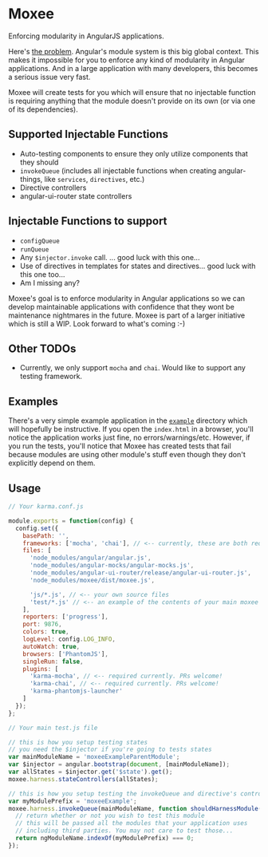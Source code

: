# Moxee

Enforcing modularity in AngularJS applications.

Here's [the problem](http://jsbin.com/kolaci/edit?html,js,output). Angular's module system is this big global context.
This makes it impossible for you to enforce any kind of modularity in Angular applications. And in a large application
with many developers, this becomes a serious issue very fast.

Moxee will create tests for you which will ensure that no injectable function is requiring anything that the module
doesn't provide on its own (or via one of its dependencies).

## Supported Injectable Functions

 - Auto-testing components to ensure they only utilize components that they should
 - `invokeQueue` (includes all injectable functions when creating angular-things, like `services`, `directives`, etc.)
 - Directive controllers
 - angular-ui-router state controllers

## Injectable Functions to support

 - `configQueue`
 - `runQueue`
 - Any `$injector.invoke` call. ... good luck with this one...
 - Use of directives in templates for states and directives... good luck with this one too...
 - Am I missing any?

Moxee's goal is to enforce modularity in Angular applications so we can develop maintainable applications with
confidence that they wont be maintenance nightmares in the future. Moxee is part of a larger initiative which is still
a WIP. Look forward to what's coming :-)

## Other TODOs

 - Currently, we only support `mocha` and `chai`. Would like to support any testing framework.

## Examples

There's a very simple example application in the [`example`](example) directory which will hopefully be instructive. If
you open the `index.html` in a browser, you'll notice the application works just fine, no errors/warnings/etc. However,
if you run the tests, you'll notice that Moxee has created tests that fail because modules are using other module's
stuff even though they don't explicitly depend on them.

## Usage

```javascript
// Your karma.conf.js

module.exports = function(config) {
  config.set({
    basePath: '',
    frameworks: ['mocha', 'chai'], // <-- currently, these are both required... PR welcome to make it work without that!
    files: [
      'node_modules/angular/angular.js',
      'node_modules/angular-mocks/angular-mocks.js',
      'node_modules/angular-ui-router/release/angular-ui-router.js',
      'node_modules/moxee/dist/moxee.js',

      'js/*.js', // <-- your own source files
      'test/*.js' // <-- an example of the contents of your main moxee setup test file is below
    ],
    reporters: ['progress'],
    port: 9876,
    colors: true,
    logLevel: config.LOG_INFO,
    autoWatch: true,
    browsers: ['PhantomJS'],
    singleRun: false,
    plugins: [
      'karma-mocha', // <-- required currently. PRs welcome!
      'karma-chai', // <-- required currently. PRs welcome!
      'karma-phantomjs-launcher'
    ]
  });
};
```

```javascript
// Your main test.js file

// this is how you setup testing states
// you need the $injector if you're going to tests states
var mainModuleName = 'moxeeExampleParentModule';
var $injector = angular.bootstrap(document, [mainModuleName]);
var allStates = $injector.get('$state').get();
moxee.harness.stateControllers(allStates);

// this is how you setup testing the invokeQueue and directive's controllers
var myModulePrefix = 'moxeeExample';
moxee.harness.invokeQueue(mainModuleName, function shouldHarnessModule(ngModuleName) {
  // return whether or not you wish to test this module
  // this will be passed all the modules that your application uses
  // including third parties. You may not care to test those...
  return ngModuleName.indexOf(myModulePrefix) === 0;
});
```


